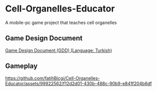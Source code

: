 # Cell-Organelles-Educator
A mobile-pc game project that teaches cell organelles

## Game Design Document
[Game Design Document (GDD) (Language: Turkish)](https://docs.google.com/document/d/1PkT6e9Yxq0KiwzYU6IA18dlABYJBHz5F/edit?usp=sharing&ouid=103547513971256697125&rtpof=true&sd=true)

## Gameplay

https://github.com/fatihBicgi/Cell-Organelles-Educator/assets/99922562/f12d2d01-430b-488c-90b9-e841f204b6df

